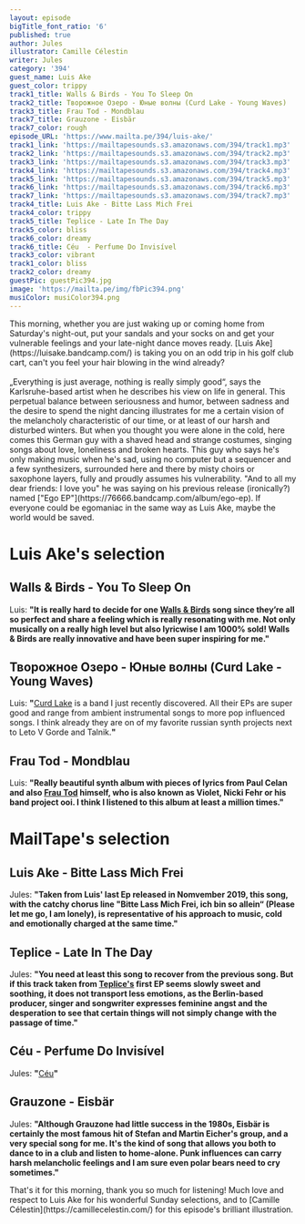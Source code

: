 ```yaml
---
layout: episode
bigTitle_font_ratio: '6'
published: true
author: Jules
illustrator: Camille Célestin
writer: Jules
category: '394'
guest_name: Luis Ake
guest_color: trippy
track1_title: Walls & Birds - You To Sleep On
track2_title: Творожное Озеро - Юные волны (Curd Lake - Young Waves)
track3_title: Frau Tod - Mondblau
track7_title: Grauzone - Eisbär
track7_color: rough
episode_URL: 'https://www.mailta.pe/394/luis-ake/'
track1_link: 'https://mailtapesounds.s3.amazonaws.com/394/track1.mp3'
track2_link: 'https://mailtapesounds.s3.amazonaws.com/394/track2.mp3'
track3_link: 'https://mailtapesounds.s3.amazonaws.com/394/track3.mp3'
track4_link: 'https://mailtapesounds.s3.amazonaws.com/394/track4.mp3'
track5_link: 'https://mailtapesounds.s3.amazonaws.com/394/track5.mp3'
track6_link: 'https://mailtapesounds.s3.amazonaws.com/394/track6.mp3'
track7_link: 'https://mailtapesounds.s3.amazonaws.com/394/track7.mp3'
track4_title: Luis Ake - Bitte Lass Mich Frei
track4_color: trippy
track5_title: Teplice - Late In The Day
track5_color: bliss
track6_color: dreamy
track6_title: Céu  - Perfume Do Invisível
track3_color: vibrant
track1_color: bliss
track2_color: dreamy
guestPic: guestPic394.jpg
image: 'https://mailta.pe/img/fbPic394.png'
musiColor: musiColor394.png
---
```

<p id="introduction"> This morning, whether you are just waking up or coming home from Saturday's night-out, put your sandals and your socks on and get your vulnerable feelings and your late-night dance moves ready. [Luis Ake](https://luisake.bandcamp.com/) is taking you on an odd trip in his golf club cart, can't you feel your hair blowing in the wind already?
<br><br>
„Everything is just average, nothing is really simply good“, says the Karlsruhe-based artist when he describes his view on life in general. This perpetual balance between seriousness and humor, between sadness and the desire to spend the night dancing illustrates for me a certain vision of the melancholy characteristic of our time, or at least of our harsh and disturbed winters. But when you thought you were alone in the cold, here comes this German guy with a shaved head and strange costumes, singing songs about love, loneliness and broken hearts. This guy who says he's only making music when he's sad, using no computer but a sequencer and a few synthesizers, surrounded here and there by misty choirs or saxophone layers, fully and proudly assumes his vulnerability. "And to all my dear friends: I love you" he was saying on his previous release (ironically?) named ["Ego EP"](https://76666.bandcamp.com/album/ego-ep). If everyone could be egomaniac in the same way as Luis Ake, maybe the world would be saved.
</p>


# Luis Ake's selection

## Walls & Birds - You To Sleep On
Luis: **"**It is really hard to decide for one [Walls & Birds](https://wallsandbirds.bandcamp.com/) song since they’re all so perfect and share a feeling which is really resonating with me. Not only musically on a really high level but also lyricwise I am 1000% sold! Walls & Birds are really innovative and have been super inspiring for me.**"**

## Творожное Озеро - Юные волны (Curd Lake - Young Waves)
Luis: **"**[Curd Lake](https://tvorozhnoeozero.bandcamp.com/) is a band I just recently discovered. All their EPs are super good and range from ambient instrumental songs to more pop influenced songs. I think already they are on of my favorite russian synth projects next to Leto V Gorde and Talnik.**"**

## Frau Tod - Mondblau
Luis: **"**Really beautiful synth album with pieces of lyrics from Paul Celan and also [Frau Tod](https://frautod.bandcamp.com/) himself, who is also known as Violet, Nicki Fehr or his band project ooi. I think I listened to this album at least a million times.**"**


# MailTape's selection

## Luis Ake - Bitte Lass Mich Frei
Jules: **"**Taken from Luis' last Ep released in Nomvember 2019, this song, with the catchy chorus line "Bitte Lass Mich Frei, ich bin so allein“ (Please let me go, I am lonely), is representative of his approach to music, cold and emotionally charged at the same time.**"**

## Teplice - Late In The Day
Jules: **"**You need at least this song to recover from the previous song. But if this track taken from [Teplice's](https://teplicemusic.bandcamp.com/album/bright-future-2) first EP seems slowly sweet and soothing, it does not transport less emotions, as the Berlin-based producer, singer and songwriter expresses feminine angst and the desperation to see that certain things will not simply change with the passage of time.**"**

## Céu - Perfume Do Invisível
Jules: **"**[Céu](https://ceumusic.bandcamp.com/)**"**

## Grauzone - Eisbär
Jules: **"**Although Grauzone had little success in the 1980s, Eisbär is certainly the most famous hit of Stefan and Martin Eicher's group, and a very special song for me. It's the kind of song that allows you both to dance to in a club and listen to home-alone. Punk influences can carry harsh melancholic feelings and I am sure even polar bears need to cry sometimes.**"**


<p id="outroduction">That's it for this morning, thank you so much for listening! Much love and respect to Luis Ake for his wonderful Sunday selections, and to [Camille Célestin](https://camillecelestin.com/) for this episode's brilliant illustration.</p>
